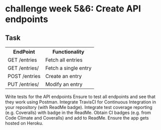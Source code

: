 # challenge week 5&6: Create API endpoints

## Task
<table>
  <tr>
    <th>EndPoint</th>
    <th>Functionality</th> 
  </tr>
  <tr>
    <td>GET /entries</td>
    <td>Fetch all entries</td> 
  </tr>
  <tr>
    <td>GET /entries/<entryId></td>
    <td>Fetch a single entry</td> 
  </tr>
  <tr>
    <td>POST /entries<entryId></td>
    <td>Create an entry</td> 
  </tr>
  <tr>
    <td>PUT /entries/<entryId><entryId></td>
    <td>Modify an entry</td> 
  </tr>
</table>

Write tests for the API endpoints
Ensure to test all endpoints and see that they work using Postman.
Integrate TravisCI for Continuous Integration in your repository (with ReadMe badge).
Integrate test coverage reporting (e.g. Coveralls) with badge in the ReadMe.
Obtain CI badges (e.g. from Code Climate and Coveralls) and add to ReadMe.
Ensure the app gets hosted on Heroku.
